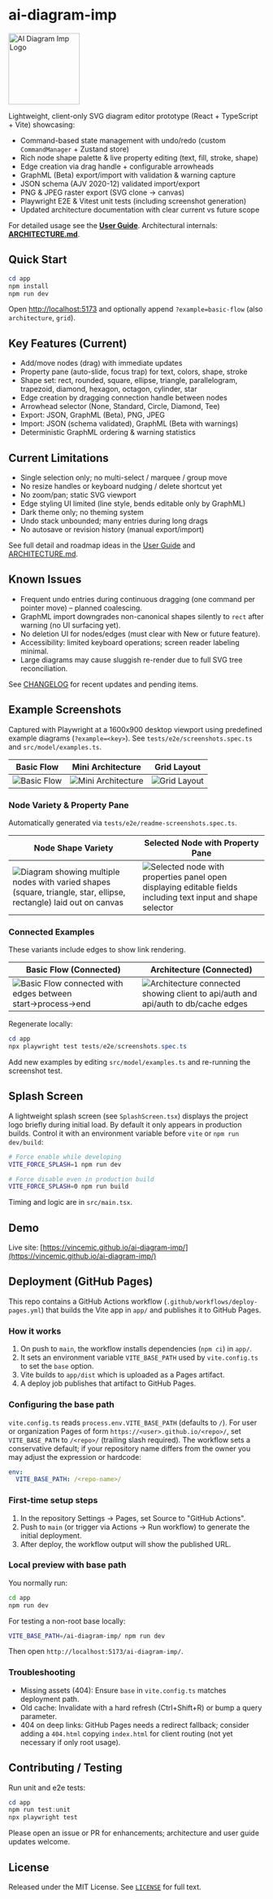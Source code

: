 # ai-diagram-imp

<img src="./logo.png" alt="AI Diagram Imp Logo" width="140" />

Lightweight, client-only SVG diagram editor prototype (React + TypeScript + Vite) showcasing:

- Command-based state management with undo/redo (custom `CommandManager` + Zustand store)
- Rich node shape palette & live property editing (text, fill, stroke, shape)
- Edge creation via drag handle + configurable arrowheads
- GraphML (Beta) export/import with validation & warning capture
- JSON schema (AJV 2020-12) validated import/export
- PNG & JPEG raster export (SVG clone → canvas)
- Playwright E2E & Vitest unit tests (including screenshot generation)
- Updated architecture documentation with clear current vs future scope

For detailed usage see the **[User Guide](./USER_GUIDE.md)**. Architectural internals: **[ARCHITECTURE.md](./ARCHITECTURE.md)**.

## Quick Start

```powershell
cd app
npm install
npm run dev
```

Open <http://localhost:5173> and optionally append `?example=basic-flow` (also `architecture`, `grid`).

## Key Features (Current)

- Add/move nodes (drag) with immediate updates
- Property pane (auto-slide, focus trap) for text, colors, shape, stroke
- Shape set: rect, rounded, square, ellipse, triangle, parallelogram, trapezoid, diamond, hexagon, octagon, cylinder, star
- Edge creation by dragging connection handle between nodes
- Arrowhead selector (None, Standard, Circle, Diamond, Tee)
- Export: JSON, GraphML (Beta), PNG, JPEG
- Import: JSON (schema validated), GraphML (Beta with warnings)
- Deterministic GraphML ordering & warning statistics

## Current Limitations

- Single selection only; no multi-select / marquee / group move
- No resize handles or keyboard nudging / delete shortcut yet
- No zoom/pan; static SVG viewport
- Edge styling UI limited (line style, bends editable only by GraphML)
- Dark theme only; no theming system
- Undo stack unbounded; many entries during long drags
- No autosave or revision history (manual export/import)

See full detail and roadmap ideas in the [User Guide](./USER_GUIDE.md) and [ARCHITECTURE.md](./ARCHITECTURE.md).

## Known Issues

- Frequent undo entries during continuous dragging (one command per pointer move) – planned coalescing.
- GraphML import downgrades non-canonical shapes silently to `rect` after warning (no UI surfacing yet).
- No deletion UI for nodes/edges (must clear with New or future feature).
- Accessibility: limited keyboard operations; screen reader labeling minimal.
- Large diagrams may cause sluggish re-render due to full SVG tree reconciliation.

See [CHANGELOG](./CHANGELOG.md) for recent updates and pending items.

## Example Screenshots

Captured with Playwright at a 1600x900 desktop viewport using predefined example diagrams (`?example=<key>`). See `tests/e2e/screenshots.spec.ts` and `src/model/examples.ts`.

| Basic Flow | Mini Architecture | Grid Layout |
|------------|-------------------|-------------|
| ![Basic Flow](app/screenshots/basic-flow.png) | ![Mini Architecture](app/screenshots/architecture.png) | ![Grid Layout](app/screenshots/grid.png) |

### Node Variety & Property Pane

Automatically generated via `tests/e2e/readme-screenshots.spec.ts`.

| Node Shape Variety | Selected Node with Property Pane |
|--------------------|----------------------------------|
| ![Diagram showing multiple nodes with varied shapes (square, triangle, star, ellipse, rectangle) laid out on canvas](app/screenshots/readme-overview.png) | ![Selected node with properties panel open displaying editable fields including text input and shape selector](app/screenshots/readme-property-pane.png) |

### Connected Examples

These variants include edges to show link rendering.

| Basic Flow (Connected) | Architecture (Connected) |
|------------------------|--------------------------|
| ![Basic Flow connected with edges between start→process→end](app/screenshots/basic-flow-connected.png) | ![Architecture connected showing client to api/auth and api/auth to db/cache edges](app/screenshots/architecture-connected.png) |

Regenerate locally:

```powershell
cd app
npx playwright test tests/e2e/screenshots.spec.ts
```

Add new examples by editing `src/model/examples.ts` and re-running the screenshot test.

## Splash Screen

A lightweight splash screen (see `SplashScreen.tsx`) displays the project logo briefly during initial load. By default it only appears in production builds. Control it with an environment variable before `vite` or `npm run dev/build`:

```bash
# Force enable while developing
VITE_FORCE_SPLASH=1 npm run dev

# Force disable even in production build
VITE_FORCE_SPLASH=0 npm run build
```

Timing and logic are in `src/main.tsx`.

## Demo

Live site: [https://vincemic.github.io/ai-diagram-imp/](https://vincemic.github.io/ai-diagram-imp/)


## Deployment (GitHub Pages)

This repo contains a GitHub Actions workflow (`.github/workflows/deploy-pages.yml`) that builds the Vite app in `app/` and publishes it to GitHub Pages.

### How it works

1. On push to `main`, the workflow installs dependencies (`npm ci`) in `app/`.
2. It sets an environment variable `VITE_BASE_PATH` used by `vite.config.ts` to set the `base` option.
3. Vite builds to `app/dist` which is uploaded as a Pages artifact.
4. A deploy job publishes that artifact to GitHub Pages.

### Configuring the base path

`vite.config.ts` reads `process.env.VITE_BASE_PATH` (defaults to `/`). For user or organization Pages of form `https://<user>.github.io/<repo>/`, set `VITE_BASE_PATH` to `/<repo>/` (trailing slash required). The workflow sets a conservative default; if your repository name differs from the owner you may adjust the expression or hardcode:

```yaml
env:
  VITE_BASE_PATH: /<repo-name>/
```

### First-time setup steps

1. In the repository Settings → Pages, set Source to "GitHub Actions".
2. Push to `main` (or trigger via Actions → Run workflow) to generate the initial deployment.
3. After deploy, the workflow output will show the published URL.

### Local preview with base path

You normally run:

```bash
cd app
npm run dev
```
 
For testing a non-root base locally:

```bash
VITE_BASE_PATH=/ai-diagram-imp/ npm run dev
```
 
Then open `http://localhost:5173/ai-diagram-imp/`.

### Troubleshooting

- Missing assets (404): Ensure `base` in `vite.config.ts` matches deployment path.
- Old cache: Invalidate with a hard refresh (Ctrl+Shift+R) or bump a query parameter.
- 404 on deep links: GitHub Pages needs a redirect fallback; consider adding a `404.html` copying `index.html` for client routing (not yet necessary if only root usage).

## Contributing / Testing

Run unit and e2e tests:

```powershell
cd app
npm run test:unit
npx playwright test
```

Please open an issue or PR for enhancements; architecture and user guide updates welcome.

## License

Released under the MIT License. See [`LICENSE`](./LICENSE) for full text.

